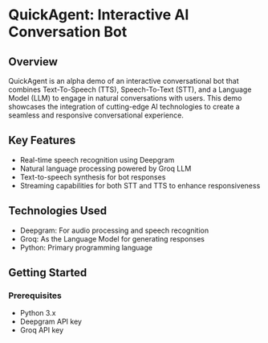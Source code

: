 # QuickAgent: Interactive AI Conversation Bot

## Overview

QuickAgent is an alpha demo of an interactive conversational bot that combines Text-To-Speech (TTS), Speech-To-Text (STT), and a Language Model (LLM) to engage in natural conversations with users. This demo showcases the integration of cutting-edge AI technologies to create a seamless and responsive conversational experience.

## Key Features

- Real-time speech recognition using Deepgram
- Natural language processing powered by Groq LLM
- Text-to-speech synthesis for bot responses
- Streaming capabilities for both STT and TTS to enhance responsiveness

## Technologies Used

- Deepgram: For audio processing and speech recognition
- Groq: As the Language Model for generating responses
- Python: Primary programming language

## Getting Started

### Prerequisites

- Python 3.x
- Deepgram API key
- Groq API key
